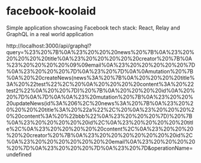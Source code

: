 # facebook-koolaid
Simple application showcasing Facebook tech stack: React, Relay and GraphQL in a real world application

http://localhost:3000/api/graphql?query=%23%20%7B%0A%23%20%20%20news%20%7B%0A%23%20%20%20%20%20title%0A%23%20%20%20%20%20creator%20%7B%0A%23%20%20%20%20%09%09email%0A%23%20%20%20%20%20%7D%0A%23%20%20%20%7D%0A%23%20%7D%0A%0Amutation%20%7B%0A%20%20createNews(news%3A%20%7B%0A%20%20%20%20title%3A%20%22test%22%2C%20%0A%20%20%20%20content%3A%20%22test2%22%0A%20%20%7D)%20%7B%0A%20%20%20%20id%0A%20%20%7D%0A%7D%0A%0A%23%20mutation%20%7B%0A%23%20%20%20updateNews(id%3A%206%2C%20news%3A%20%7B%0A%23%20%20%20%20%20title%3A%20%22a%22%2C%20%0A%23%20%20%20%20%20content%3A%20%22bbb%22%0A%23%20%20%20%7D)%20%7B%0A%23%20%20%20%20%20id%2C%0A%23%20%20%20%20%20title%2C%0A%23%20%20%20%20%20content%2C%0A%23%20%20%20%20%20creator%20%7B%0A%23%20%20%20%20%20%20%20id%2C%0A%23%20%20%20%20%20%20%20email%0A%23%20%20%20%20%20%7D%0A%23%20%20%20%7D%0A%23%20%7D&operationName=undefined
